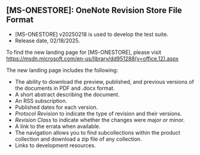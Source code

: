 ## [MS-ONESTORE]: OneNote Revision Store File Format
- [MS-ONESTORE] v20250218 is used to develop the test suite.
- Release date, 02/18/2025.

To find the new landing page for [MS-ONESTORE], please visit https://msdn.microsoft.com/en-us/library/dd951288(v=office.12).aspx

The new landing page includes the following:
- The ability to download the preview, published, and previous versions of the documents in PDF and .docx format.
- A short abstract describing the document.
- An RSS subscription.
- Published dates for each version.
- *Protocol Revision* to indicate the type of revision and their versions.
- *Revision Class* to indicate whether the changes were major or minor.
- A link to the errata when available.
- The navigation allows you to find subcollections within the product collection and download a zip file of any collection.
- Links to development resources.
